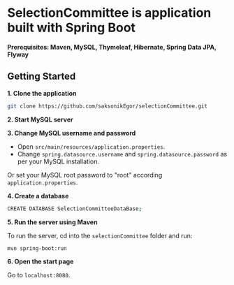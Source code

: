 # SelectionCommittee is application built with Spring Boot
 
**Prerequisites: Maven, MySQL, Thymeleaf, Hibernate, Spring Data JPA, Flyway**

## Getting Started

**1. Clone the application**

```bash
git clone https://github.com/saksonikEgor/selectionCommittee.git
```

**2. Start MySQL server**

**3. Change MySQL username and password**

+ Open `src/main/resources/application.properties`.
+ Change `spring.datasource.username` and `spring.datasource.password` as per your MySQL installation.

Or set your MySQL root password to "root" according `application.properties`.

**4. Сreate a database**

```bash
CREATE DATABASE SelectionCommitteeDataBase;
```

**5. Run the server using Maven**

To run the server, cd into the `selectionCommittee` folder and run:
 
```bash
mvn spring-boot:run
```

**6. Open the start page**

Go to `localhost:8080`.

